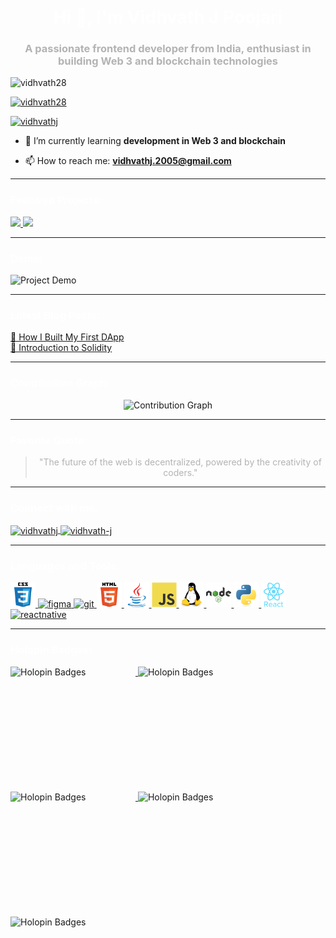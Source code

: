 <h1 align="center" style="color:#ffffff;">Hi 👋, I'm Vidhvath J Poojari</h1>
<h3 align="center" style="color:#b3b3b3;">A passionate frontend developer from India, enthusiast in building Web 3 and blockchain technologies</h3>

<p align="left"> 
  <img src="https://komarev.com/ghpvc/?username=vidhvath28&label=Profile%20views&color=grey&style=flat" alt="vidhvath28" /> 
</p>

<p align="left">
  <a href="https://github.com/ryo-ma/github-profile-trophy"><img src="https://github-profile-trophy.vercel.app/?username=vidhvath28&theme=darkhub&no-bg=true&no-frame=true" alt="vidhvath28" /></a>
</p>

<p align="left"> 
  <a href="https://twitter.com/vidhvathj" target="blank"><img src="https://img.shields.io/twitter/follow/vidhvathj?logo=twitter&style=for-the-badge&color=grey" alt="vidhvathj" /></a>
</p>

- 🌱 I’m currently learning **development in Web 3 and blockchain**

- 📫 How to reach me: **vidhvathj.2005@gmail.com**

---

<h3 align="left" style="color:#ffffff;">Featured Projects:</h3>
<p align="left">
  <a href="https://github.com/yourusername/yourproject" target="_blank">
    <img src="https://github-readme-stats.vercel.app/api/pin/?username=yourusername&repo=yourproject&theme=dark" />
  </a>
  <a href="https://github.com/yourusername/anotherproject" target="_blank">
    <img src="https://github-readme-stats.vercel.app/api/pin/?username=yourusername&repo=anotherproject&theme=dark" />
  </a>
</p>

---

<h3 align="left" style="color:#ffffff;">Demo:</h3>
<p align="left">
  <img src="https://yourproject-gif-or-video-url.gif" alt="Project Demo" width="500" />
</p>

---

<h3 align="left" style="color:#ffffff;">Latest Blog Posts:</h3>
<p align="left">
  <a href="https://yourblogurl.com/latest-post" target="_blank">📄 How I Built My First DApp</a><br>
  <a href="https://yourblogurl.com/another-post" target="_blank">📄 Introduction to Solidity</a>
</p>

---

<h3 align="left" style="color:#ffffff;">Contribution Graph:</h3>
<p align="center">
  <img src="https://activity-graph.herokuapp.com/graph?username=vidhvath28&theme=github" alt="Contribution Graph" />
</p>

---

<h3 align="left" style="color:#ffffff;">Favorite Quote:</h3>
<blockquote align="center" style="color:#b3b3b3;">"The future of the web is decentralized, powered by the creativity of coders."</blockquote>

---

<h3 align="left" style="color:#ffffff;">Connect with me:</h3>
<p align="left">
  <a href="https://twitter.com/vidhvathj" target="blank">
    <img align="center" src="https://raw.githubusercontent.com/rahuldkjain/github-profile-readme-generator/master/src/images/icons/Social/twitter.svg" alt="vidhvathj" height="30" width="40" />
  </a>
  <a href="https://linkedin.com/in/vidhvath-j" target="blank">
    <img align="center" src="https://raw.githubusercontent.com/rahuldkjain/github-profile-readme-generator/master/src/images/icons/Social/linked-in-alt.svg" alt="vidhvath-j" height="30" width="40" />
  </a>
</p>

---

<h3 align="left" style="color:#ffffff;">Languages and Tools:</h3>
<p align="left">
  <a href="https://www.w3schools.com/css/" target="_blank" rel="noreferrer"> 
    <img src="https://raw.githubusercontent.com/devicons/devicon/master/icons/css3/css3-original-wordmark.svg" alt="css3" width="40" height="40"/> 
  </a>
  <a href="https://www.figma.com/" target="_blank" rel="noreferrer"> 
    <img src="https://www.vectorlogo.zone/logos/figma/figma-icon.svg" alt="figma" width="40" height="40"/> 
  </a>
  <a href="https://git-scm.com/" target="_blank" rel="noreferrer"> 
    <img src="https://www.vectorlogo.zone/logos/git-scm/git-scm-icon.svg" alt="git" width="40" height="40"/> 
  </a>
  <a href="https://www.w3.org/html/" target="_blank" rel="noreferrer"> 
    <img src="https://raw.githubusercontent.com/devicons/devicon/master/icons/html5/html5-original-wordmark.svg" alt="html5" width="40" height="40"/> 
  </a>
  <a href="https://www.java.com" target="_blank" rel="noreferrer"> 
    <img src="https://raw.githubusercontent.com/devicons/devicon/master/icons/java/java-original.svg" alt="java" width="40" height="40"/> 
  </a>
  <a href="https://developer.mozilla.org/en-US/docs/Web/JavaScript" target="_blank" rel="noreferrer"> 
    <img src="https://raw.githubusercontent.com/devicons/devicon/master/icons/javascript/javascript-original.svg" alt="javascript" width="40" height="40"/> 
  </a>
  <a href="https://www.linux.org/" target="_blank" rel="noreferrer"> 
    <img src="https://raw.githubusercontent.com/devicons/devicon/master/icons/linux/linux-original.svg" alt="linux" width="40" height="40"/> 
  </a>
  <a href="https://nodejs.org" target="_blank" rel="noreferrer"> 
    <img src="https://raw.githubusercontent.com/devicons/devicon/master/icons/nodejs/nodejs-original-wordmark.svg" alt="nodejs" width="40" height="40"/> 
  </a>
  <a href="https://www.python.org" target="_blank" rel="noreferrer"> 
    <img src="https://raw.githubusercontent.com/devicons/devicon/master/icons/python/python-original.svg" alt="python" width="40" height="40"/> 
  </a>
  <a href="https://reactjs.org/" target="_blank" rel="noreferrer"> 
    <img src="https://raw.githubusercontent.com/devicons/devicon/master/icons/react/react-original-wordmark.svg" alt="react" width="40" height="40"/> 
  </a>
  <a href="https://reactnative.dev/" target="_blank" rel="noreferrer"> 
    <img src="https://reactnative.dev/img/header_logo.svg" alt="reactnative" width="40" height="40"/> 
  </a>
</p>

---

<h3 align="left" style="color:#ffffff;">Holopin Badges:</h3>
<p align="left">
  <a href="https://www.holopin.io/hacktoberfest2024/userbadge/cm1py7w8z13960ck7yrdpwycq">
    <img src="https://assets.holopin.io/hf2024levels/level0-sloth-code-0-0-0-0.webp" alt="Holopin Badges" width="200" height="200" style="display: inline-block;" />
  </a>
  <a href="https://www.holopin.io/hacktoberfest2024/userbadge/cm20k04nd102650cl666hib3id">
    <img src="https://assets.holopin.io/hf2024levels/level1-sloth-code-coffee-0-0-0.webp" alt="Holopin Badges" width="200" height="200" style="display: inline-block;" />
  </a>
  <a href="https://www.holopin.io/hacktoberfest2024/userbadge/cm21d5fa261370ckx8hcm3qmy">
    <img src="https://assets.holopin.io/hf2024levels/level2-sloth-code-coffee-hoodie-0-0.webp" alt="Holopin Badges" width="200" height="200" style="display: inline-block;" />
  </a>
  <a href="https://www.holopin.io/hacktoberfest2024/userbadge/cm22tueat06210ck35t5qfe6n">
    <img src="https://assets.holopin.io/hf2024levels/level3-sloth-code-coffee-hoodie-witch-0.webp" alt="Holopin Badges" width="200" height="200" style="display: inline-block;" />
  </a>
  <a href="https://www.holopin.io/hacktoberfest2024/userbadge/cm231n6zr12340cl38u8z70yj">
    <img src="https://assets.holopin.io/hf2024levels/level4-sloth-code-coffee-hoodie-zombie-0-0.webp" alt="Holopin Badges" width="200" height="200" style="display: inline-block;" />
  </a>
</p>
